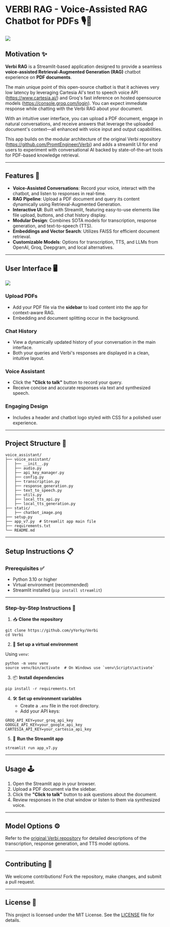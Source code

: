 # VERBI RAG - Voice-Assisted RAG Chatbot for PDFs 🎙️📄

![](https://raw.githubusercontent.com/yYorky/Verbi-RAG/refs/heads/main/static/chatbot%20image.png)

<p align="center">

## Motivation ✨

**Verbi RAG** is a Streamlit-based application designed to provide a seamless **voice-assisted Retrieval-Augmented Generation (RAG)** chatbot experience on **PDF documents**. 

The main unique point of this open-source chatbot is that it achieves very low latency by leveraging Cartesia AI's text to speech voice API (https://www.cartesia.ai/) and Groq's fast inference on hosted opensource models (https://console.groq.com/login). You can expect immediate response while chatting with the Verbi RAG about your document.

With an intuitive user interface, you can upload a PDF document, engage in natural conversations, and receive answers that leverage the uploaded document's context—all enhanced with voice input and output capabilities.

This app builds on the modular architecture of the original Verbi repository (https://github.com/PromtEngineer/Verbi) and adds a streamlit UI for end users to experiment with conversational AI backed by state-of-the-art tools for PDF-based knowledge retrieval.

---

## Features 🧰

- **Voice-Assisted Conversations**: Record your voice, interact with the chatbot, and listen to responses in real-time.
- **RAG Pipeline**: Upload a PDF document and query its content dynamically using Retrieval-Augmented Generation.
- **Interactive UI**: Built with Streamlit, featuring easy-to-use elements like file upload, buttons, and chat history display.
- **Modular Design**: Combines SOTA models for transcription, response generation, and text-to-speech (TTS).
- **Embeddings and Vector Search**: Utilizes FAISS for efficient document retrieval.
- **Customizable Models**: Options for transcription, TTS, and LLMs from OpenAI, Groq, Deepgram, and local alternatives.

---

## User Interface 🖥️

![](https://raw.githubusercontent.com/yYorky/Verbi-RAG/refs/heads/main/static/Verbi%20RAG.JPG)

### Upload PDFs
- Add your PDF file via the **sidebar** to load content into the app for context-aware RAG.
- Embedding and document splitting occur in the background.

### Chat History
- View a dynamically updated history of your conversation in the main interface.
- Both your queries and Verbi's responses are displayed in a clean, intuitive layout.

### Voice Assistant
- Click the **"Click to talk"** button to record your query.
- Receive concise and accurate responses via text and synthesized speech.

### Engaging Design
- Includes a header and chatbot logo styled with CSS for a polished user experience.

---

## Project Structure 📂

```plaintext
voice_assistant/
├── voice_assistant/
│   ├── __init__.py
│   ├── audio.py
│   ├── api_key_manager.py
│   ├── config.py
│   ├── transcription.py
│   ├── response_generation.py
│   ├── text_to_speech.py
│   ├── utils.py
│   ├── local_tts_api.py
│   ├── local_tts_generation.py
├── static/
│   ├── chatbot_image.png
├── setup.py
├── app_v7.py  # Streamlit app main file
├── requirements.txt
└── README.md
```

---

## Setup Instructions 📋

### Prerequisites ✅

- Python 3.10 or higher
- Virtual environment (recommended)
- Streamlit installed (`pip install streamlit`)

---

### Step-by-Step Instructions 🔢

1. 📥 **Clone the repository**

```shell
git clone https://github.com/yYorky/Verbi
cd Verbi
```

2. 🐍 **Set up a virtual environment**

Using `venv`:
```shell
python -m venv venv
source venv/bin/activate  # On Windows use `venv\Scripts\activate`
```

3. 📦 **Install dependencies**
```shell
pip install -r requirements.txt
```

4. 🛠️ **Set up environment variables**
   - Create a `.env` file in the root directory.
   - Add your API keys:
```env
GROQ_API_KEY=your_groq_api_key
GOOGLE_API_KEY=your_google_api_key
CARTESIA_API_KEY=your_cartesia_api_key
```

5. 🏃 **Run the Streamlit app**
```shell
streamlit run app_v7.py
```

---

## Usage 🕹️

1. Open the Streamlit app in your browser.
2. Upload a PDF document via the sidebar.
3. Click the **"Click to talk"** button to ask questions about the document.
4. Review responses in the chat window or listen to them via synthesized voice.

---

## Model Options ⚙️

Refer to the [original Verbi repository](https://github.com/PromtEngineer/Verbi) for detailed descriptions of the transcription, response generation, and TTS model options.

---

## Contributing 🤝

We welcome contributions! Fork the repository, make changes, and submit a pull request.

---

## License 📜

This project is licensed under the MIT License. See the [LICENSE](https://github.com/yYorky/Verbi/blob/main/LICENSE) file for details.

